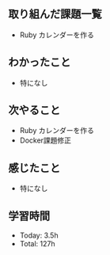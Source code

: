 ## 取り組んだ課題一覧
- Ruby カレンダーを作る
## わかったこと
- 特になし
## 次やること
- Ruby カレンダーを作る
- Docker課題修正
## 感じたこと
- 特になし
## 学習時間
- Today: 3.5h
- Total: 127h